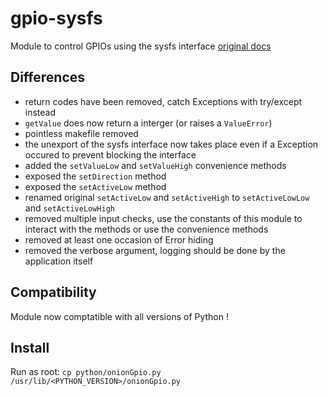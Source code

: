 # gpio-sysfs
Module to control GPIOs using the sysfs interface
[original docs](https://docs.onion.io/omega2-docs/gpio-python-module.html)

## Differences

 - return codes have been removed, catch Exceptions with try/except instead
 - `getValue` does now return a interger (or raises a `ValueError`)
 - pointless makefile removed
 - the unexport of the sysfs interface now takes place even if a Exception occured to prevent blocking the interface
 - added the `setValueLow` and `setValueHigh` convenience methods
 - exposed the `setDirection` method
 - exposed the `setActiveLow` method
 - renamed original `setActiveLow` and `setActiveHigh` to `setActiveLowLow` and `setActiveLowHigh`
 - removed multiple input checks, use the constants of this module to interact with the methods or use the convenience methods
 - removed at least one occasion of Error hiding
 - removed the verbose argument, logging should be done by the application itself

## Compatibility

Module now comptatible with all versions of Python !

## Install

Run as root: `cp python/onionGpio.py /usr/lib/<PYTHON_VERSION>/onionGpio.py`
